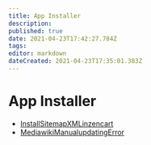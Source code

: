 ```yaml
---
title: App Installer
description: 
published: true
date: 2021-04-23T17:42:27.784Z
tags: 
editor: markdown
dateCreated: 2021-04-23T17:35:01.383Z
---
```


# App Installer

- [InstallSitemapXMLinzencart](/ThirdPartyPanelsApplicationSoftwares/AppInstaller/InstallSitemapXMLinzencart)
- [MediawikiManualupdatingError](/ThirdPartyPanelsApplicationSoftwares/AppInstaller/MediawikiManualupdatingError)
